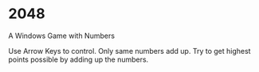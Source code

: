 # 2048
A Windows Game with Numbers

Use Arrow Keys to control.
Only same numbers add up.
Try to get highest points possible by adding up the numbers.